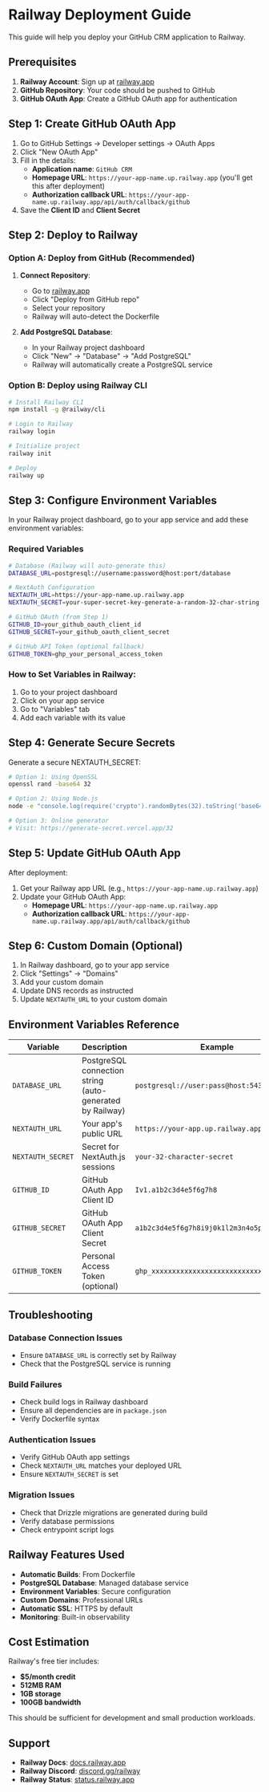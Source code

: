 # Railway Deployment Guide

This guide will help you deploy your GitHub CRM application to Railway.

## Prerequisites

1. **Railway Account**: Sign up at [railway.app](https://railway.app)
2. **GitHub Repository**: Your code should be pushed to GitHub
3. **GitHub OAuth App**: Create a GitHub OAuth app for authentication

## Step 1: Create GitHub OAuth App

1. Go to GitHub Settings → Developer settings → OAuth Apps
2. Click "New OAuth App"
3. Fill in the details:
   - **Application name**: `GitHub CRM`
   - **Homepage URL**: `https://your-app-name.up.railway.app` (you'll get this after deployment)
   - **Authorization callback URL**: `https://your-app-name.up.railway.app/api/auth/callback/github`
4. Save the **Client ID** and **Client Secret**

## Step 2: Deploy to Railway

### Option A: Deploy from GitHub (Recommended)

1. **Connect Repository**:
   - Go to [railway.app](https://railway.app)
   - Click "Deploy from GitHub repo"
   - Select your repository
   - Railway will auto-detect the Dockerfile

2. **Add PostgreSQL Database**:
   - In your Railway project dashboard
   - Click "New" → "Database" → "Add PostgreSQL"
   - Railway will automatically create a PostgreSQL service

### Option B: Deploy using Railway CLI

```bash
# Install Railway CLI
npm install -g @railway/cli

# Login to Railway
railway login

# Initialize project
railway init

# Deploy
railway up
```

## Step 3: Configure Environment Variables

In your Railway project dashboard, go to your app service and add these environment variables:

### Required Variables

```bash
# Database (Railway will auto-generate this)
DATABASE_URL=postgresql://username:password@host:port/database

# NextAuth Configuration
NEXTAUTH_URL=https://your-app-name.up.railway.app
NEXTAUTH_SECRET=your-super-secret-key-generate-a-random-32-char-string

# GitHub OAuth (from Step 1)
GITHUB_ID=your_github_oauth_client_id
GITHUB_SECRET=your_github_oauth_client_secret

# GitHub API Token (optional fallback)
GITHUB_TOKEN=ghp_your_personal_access_token
```

### How to Set Variables in Railway:

1. Go to your project dashboard
2. Click on your app service
3. Go to "Variables" tab
4. Add each variable with its value

## Step 4: Generate Secure Secrets

Generate a secure NEXTAUTH_SECRET:

```bash
# Option 1: Using OpenSSL
openssl rand -base64 32

# Option 2: Using Node.js
node -e "console.log(require('crypto').randomBytes(32).toString('base64'))"

# Option 3: Online generator
# Visit: https://generate-secret.vercel.app/32
```

## Step 5: Update GitHub OAuth App

After deployment:

1. Get your Railway app URL (e.g., `https://your-app-name.up.railway.app`)
2. Update your GitHub OAuth App:
   - **Homepage URL**: `https://your-app-name.up.railway.app`
   - **Authorization callback URL**: `https://your-app-name.up.railway.app/api/auth/callback/github`

## Step 6: Custom Domain (Optional)

1. In Railway dashboard, go to your app service
2. Click "Settings" → "Domains"
3. Add your custom domain
4. Update DNS records as instructed
5. Update `NEXTAUTH_URL` to your custom domain

## Environment Variables Reference

| Variable | Description | Example |
|----------|-------------|---------|
| `DATABASE_URL` | PostgreSQL connection string (auto-generated by Railway) | `postgresql://user:pass@host:5432/db` |
| `NEXTAUTH_URL` | Your app's public URL | `https://your-app.up.railway.app` |
| `NEXTAUTH_SECRET` | Secret for NextAuth.js sessions | `your-32-character-secret` |
| `GITHUB_ID` | GitHub OAuth App Client ID | `Iv1.a1b2c3d4e5f6g7h8` |
| `GITHUB_SECRET` | GitHub OAuth App Client Secret | `a1b2c3d4e5f6g7h8i9j0k1l2m3n4o5p6q7r8s9t0` |
| `GITHUB_TOKEN` | Personal Access Token (optional) | `ghp_xxxxxxxxxxxxxxxxxxxxxxxxxxxxxxxxxxxx` |

## Troubleshooting

### Database Connection Issues
- Ensure `DATABASE_URL` is correctly set by Railway
- Check that the PostgreSQL service is running

### Build Failures
- Check build logs in Railway dashboard
- Ensure all dependencies are in `package.json`
- Verify Dockerfile syntax

### Authentication Issues
- Verify GitHub OAuth app settings
- Check `NEXTAUTH_URL` matches your deployed URL
- Ensure `NEXTAUTH_SECRET` is set

### Migration Issues
- Check that Drizzle migrations are generated during build
- Verify database permissions
- Check entrypoint script logs

## Railway Features Used

- **Automatic Builds**: From Dockerfile
- **PostgreSQL Database**: Managed database service
- **Environment Variables**: Secure configuration
- **Custom Domains**: Professional URLs
- **Automatic SSL**: HTTPS by default
- **Monitoring**: Built-in observability

## Cost Estimation

Railway's free tier includes:
- **$5/month credit**
- **512MB RAM**
- **1GB storage**
- **100GB bandwidth**

This should be sufficient for development and small production workloads.

## Support

- **Railway Docs**: [docs.railway.app](https://docs.railway.app)
- **Railway Discord**: [discord.gg/railway](https://discord.gg/railway)
- **Railway Status**: [status.railway.app](https://status.railway.app) 